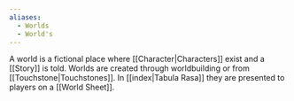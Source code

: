 ```yaml
---
aliases:
  - Worlds
  - World's
---
```

A world is a fictional place where [[Character|Characters]] exist and a [[Story]] is told. Worlds are created through worldbuilding or from [[Touchstone|Touchstones]]. In [[index|Tabula Rasa]] they are presented to players on a [[World Sheet]].